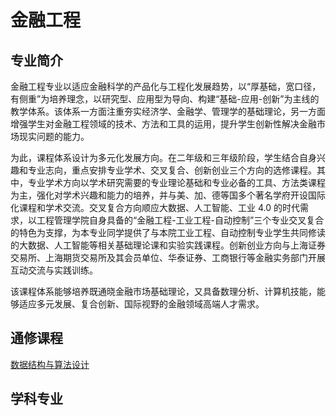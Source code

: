 # 金融工程

## 专业简介

金融工程专业以适应金融科学的产品化与工程化发展趋势，以“厚基础，宽口径，有侧重”为培养理念，以研究型、应用型为导向、构建“基础-应用-创新”为主线的教学体系。该体系一方面注重夯实经济学、金融学、管理学的基础理论，另一方面增强学生对金融工程领域的技术、方法和工具的运用，提升学生创新性解决金融市场现实问题的能力。

为此，课程体系设计为多元化发展方向。在二年级和三年级阶段，学生结合自身兴趣和专业志向，重点安排专业学术、交叉复合、创新创业三个方向的选修课程。其中，专业学术方向以学术研究需要的专业理论基础和专业必备的工具、方法类课程为主，强化对学术兴趣和能力的培养，并与美、加、德等国多个著名学府开设国际化课程和学术交流。交叉复合方向顺应大数据、人工智能、工业 4.0 的时代需求，以工程管理学院自身具备的“金融工程-工业工程-自动控制”三个专业交叉复合的特色为支撑，为本专业同学提供了与本院工业工程、自动控制专业学生共同修读的大数据、人工智能等相关基础理论课和实验实践课程。创新创业方向与上海证券交易所、上海期货交易所及其会员单位、华泰证券、工商银行等金融实务部门开展互动交流与实践训练。

该课程体系能够培养既通晓金融市场基础理论，又具备数理分析、计算机技能，能够适应多元发展、复合创新、国际视野的金融领域高端人才需求。

## 通修课程

[数据结构与算法设计](../cs/dsa/dsa.md)

## 学科专业

